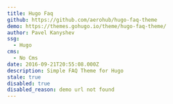 ```yaml
---
title: Hugo Faq
github: https://github.com/aerohub/hugo-faq-theme
demo: https://themes.gohugo.io/theme/hugo-faq-theme/
author: Pavel Kanyshev
ssg:
  - Hugo
cms:
  - No Cms
date: 2016-09-21T20:55:08.000Z
description: Simple FAQ Theme for Hugo
stale: true
disabled: true
disabled_reason: demo url not found
---
```

